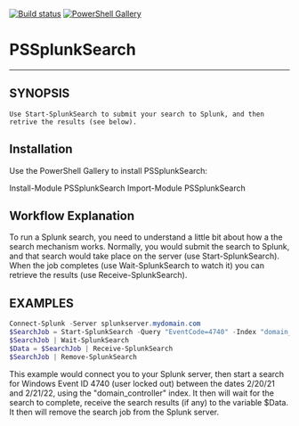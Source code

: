 [![Build status](https://ci.appveyor.com/api/projects/status/g1hc0u2y33usv1ay?svg=true)](https://ci.appveyor.com/project/MartinPugh/pssplunksearch) [![PowerShell Gallery](https://img.shields.io/powershellgallery/dt/PSSplunkSearch.svg?style=plastic)](https://www.powershellgallery.com/packages/PSSplunkSearch)

# PSSplunkSearch
--------------
## SYNOPSIS
	Use Start-SplunkSearch to submit your search to Splunk, and then retrive the results (see below).

## Installation
Use the PowerShell Gallery to install PSSplunkSearch:

Install-Module PSSplunkSearch
Import-Module PSSplunkSearch


## Workflow Explanation
To run a Splunk search, you need to understand a little bit about how a the search mechanism works. Normally,
you would submit the search to Splunk, and that search would take place on the server (use Start-SplunkSearch).
When the job completes (use Wait-SplunkSearch to watch it) you can retrieve the results (use Receive-SplunkSearch).


## EXAMPLES
```powershell
Connect-Splunk -Server splunkserver.mydomain.com
$SearchJob = Start-SplunkSearch -Query "EventCode=4740" -Index "domain_controller" -Start "2/20/21" -End "2/21/22"
$SearchJob | Wait-SplunkSearch
$Data = $SearchJob | Receive-SplunkSearch
$SearchJob | Remove-SplunkSearch
```

This example would connect you to your Splunk server, then start a search for Windows Event ID 4740 (user locked out)
between the dates 2/20/21 and 2/21/22, using the "domain_controller" index.  It then will wait for the search to
complete, receive the search results (if any) to the variable $Data.  It then will remove the search job from the
Splunk server.
